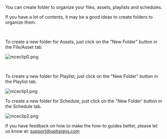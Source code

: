 <p>You can create folder to organize your files, assets, playlists and schedules.</p>
<p>If you have a lot of contents, it may be a good ideas to create folders to organize them.</p>
<p> </p>
<p>To create a new folder for Assets, just click on the "New Folder" button in the File/Asset tab.</p>
<p><img src="https://support.optisigns.com/hc/article_attachments/360059222713" alt="mceclip0.png"></p>
<p> </p>
<p>To create a new folder for Playlist, just click on the "New Folder" button in the Playlist tab.</p>
<p><img src="https://support.optisigns.com/hc/article_attachments/360059222813" alt="mceclip1.png"></p>
<p>To create a new folder for Schedule, just click on the "New Folder' button in the Schedule tab.</p>
<p><img src="https://support.optisigns.com/hc/article_attachments/360058310834" alt="mceclip2.png"></p>
<p>If you have feedback on how to make the how-to guides better, please let us know at: <a class="link-viewer_link__2qJYG blog-link-hashtag-color y_1_u" href="mailto:support@optisigns.com" target="_top" rel="noreferrer">support@optisigns.com</a></p>